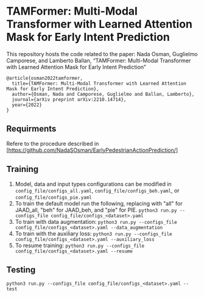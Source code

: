 # TAMFormer: Multi-Modal Transformer with Learned Attention Mask for Early Intent Prediction
This repository hosts the code related to the paper: Nada Osman, Guglielmo Camporese, and Lamberto Ballan, “TAMFormer: Multi-Modal Transformer with Learned Attention Mask for Early Intent Prediction”

```
@article{osman2022tamformer,
  title={TAMFormer: Multi-Modal Transformer with Learned Attention Mask for Early Intent Prediction},
  author={Osman, Nada and Camporese, Guglielmo and Ballan, Lamberto},
  journal={arXiv preprint arXiv:2210.14714},
  year={2022}
}
```

## Requirments
Refere to the procedure described in [https://github.com/NadaSOsman/EarlyPedestrianActionPrediction/]

## Training
1. Model, data and input types configurations can be modified in `config_file/configs_all.yaml`, `config_file/configs_beh.yaml`, or `config_file/configs_pie.yaml`
2. To train the default model run the following, replacing <dataset> with "all" for JAAD_all, "beh" for JAAD_beh, and "pie" for PIE.
  `python3 run.py --configs_file config_file/configs_<dataset>.yaml`
3. To train with data augmentation:
  `python3 run.py --configs_file config_file/configs_<dataset>.yaml --data_augmentation`
4. To train with the auxiliary loss:
  `python3 run.py --configs_file config_file/configs_<dataset>.yaml --auxiliary_loss`
5. To resume training:
  `python3 run.py --configs_file config_file/configs_<dataset>.yaml --resume`
  
## Testing
  `python3 run.py --configs_file config_file/configs_<dataset>.yaml --test`
